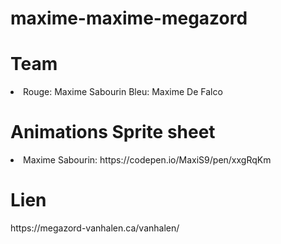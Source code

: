 # maxime-maxime-megazord

<h1>Team</h1>
<li>
Rouge: Maxime Sabourin
Bleu: Maxime De Falco
</li>


<h1>Animations Sprite sheet</h1>
<li>
Maxime Sabourin: https://codepen.io/MaxiS9/pen/xxgRqKm
</li>

<h1>Lien</h1>
<span>https://megazord-vanhalen.ca/vanhalen/</span>
